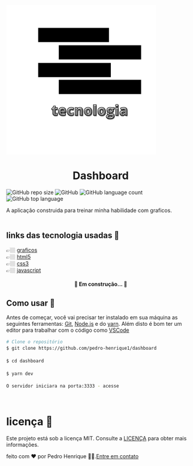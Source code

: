 <img src="github/tecnologia.png" align="center" width='400' />

<h1 align = "center">Dashboard</h1>

![GitHub repo size](https://img.shields.io/github/repo-size/pedro-henrique1/dashboard)
![GitHub](https://img.shields.io/github/license/pedro-henrique1/dashboard)
![GitHub language count](https://img.shields.io/github/languages/count/pedro-henrique1/dashboard)
![GitHub top language](https://img.shields.io/github/languages/top/pedro-henrique1/dashboard)

<p>A aplicação construida para treinar minha habilidade com graficos.
<br>
<br>

## links das tecnologia usadas 🔗

👉🏼 [graficos](https://developers.google.com/chart/)<br>
👉🏼 [html5](https://developer.mozilla.org/pt-BR/docs/Web/HTML)<br>
👉🏼 [css3](https://developer.mozilla.org/pt-br/docs/web/css)<br>
👉🏼 [javascript](https://developer.mozilla.org/pt-BR/docs/Web/JavaScript/About_JavaScript)
<br>

<h4 align="center"> 
	🚧 Em construção...  🚧
</h4>

## Como usar 🎉

Antes de começar, você vai precisar ter instalado em sua máquina as seguintes ferramentas:
[Git](https://git-scm.com), [Node.js](https://nodejs.org/en/) e do [yarn](https://yarnpkg.com/).
Além disto é bom ter um editor para trabalhar com o código como [VSCode](https://code.visualstudio.com/)

```bash
# Clone o repositório
$ git clone https://github.com/pedro-henrique1/dashboard

$ cd dashboard

$ yarn dev

O servidor iniciara na porta:3333 - acesse

```

<br>

# licença 📝

Este projeto está sob a licença MIT. Consulte a [LICENÇA](/LICENSE) para obter mais informações.

feito com ❤️ por Pedro Henrique 👏🏼.[Entre em contato](https://www.linkedin.com/in/pedro-henrique-silva-rodrigues-0544ab199/)
